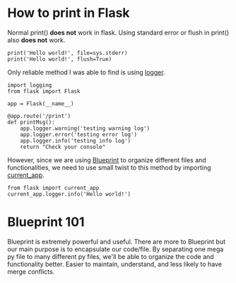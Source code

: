 # How to print in Flask
Normal print() **does not** work in flask.
Using standard error or flush in print() also **does not** work.
```
print('Hello world!', file=sys.stderr)
print('Hello world!', flush=True)
```
Only reliable method I was able to find is using [logger](https://flask.palletsprojects.com/en/2.3.x/logging/).
```
import logging
from flask import Flask

app = Flask(__name__)

@app.route('/print')
def printMsg():
    app.logger.warning('testing warning log')
    app.logger.error('testing error log')
    app.logger.info('testing info log')
    return "Check your console"
```
However, since we are using [Blueprint](https://flask.palletsprojects.com/en/2.3.x/blueprints/) to organize different files and functionalities, we need to use small twist to this method by importing [current_app](https://stackoverflow.com/questions/16994174/in-flask-how-to-access-app-logger-within-blueprint).
```
from flask import current_app
current_app.logger.info('Hello world!')
```
# Blueprint 101
Blueprint is extremely powerful and useful. There are more to Blueprint but our main purpose is to encapsulate our code/file. 
By separating one mega py file to many different py files, we'll be able to organize the code and functionality better.
Easier to maintain, understand, and less likely to have merge conflicts.


